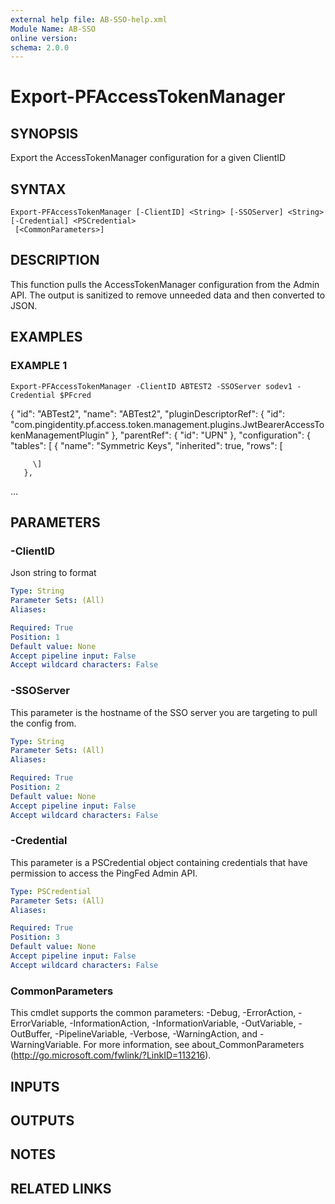 ```yaml
---
external help file: AB-SSO-help.xml
Module Name: AB-SSO
online version:
schema: 2.0.0
---
```


# Export-PFAccessTokenManager

## SYNOPSIS
Export the AccessTokenManager configuration for a given ClientID

## SYNTAX

```
Export-PFAccessTokenManager [-ClientID] <String> [-SSOServer] <String> [-Credential] <PSCredential>
 [<CommonParameters>]
```

## DESCRIPTION
This function pulls the AccessTokenManager configuration from the Admin API.
The output is sanitized to remove unneeded data and then converted to JSON.

## EXAMPLES

### EXAMPLE 1
```
Export-PFAccessTokenManager -ClientID ABTEST2 -SSOServer sodev1 -Credential $PFcred
```

{
   "id": "ABTest2",
   "name": "ABTest2",
   "pluginDescriptorRef": {
     "id": "com.pingidentity.pf.access.token.management.plugins.JwtBearerAccessTokenManagementPlugin"
   },
   "parentRef": {
     "id": "UPN"
   },
   "configuration": {
     "tables": \[
       {
         "name": "Symmetric Keys",
         "inherited": true,
         "rows": \[

         \]
       },
 ...

## PARAMETERS

### -ClientID
Json string to format

```yaml
Type: String
Parameter Sets: (All)
Aliases:

Required: True
Position: 1
Default value: None
Accept pipeline input: False
Accept wildcard characters: False
```

### -SSOServer
This parameter is the hostname of the SSO server you are targeting to pull the config from.

```yaml
Type: String
Parameter Sets: (All)
Aliases:

Required: True
Position: 2
Default value: None
Accept pipeline input: False
Accept wildcard characters: False
```

### -Credential
This parameter is a PSCredential object containing credentials that have permission to access the PingFed Admin API.

```yaml
Type: PSCredential
Parameter Sets: (All)
Aliases:

Required: True
Position: 3
Default value: None
Accept pipeline input: False
Accept wildcard characters: False
```

### CommonParameters
This cmdlet supports the common parameters: -Debug, -ErrorAction, -ErrorVariable, -InformationAction, -InformationVariable, -OutVariable, -OutBuffer, -PipelineVariable, -Verbose, -WarningAction, and -WarningVariable.
For more information, see about_CommonParameters (http://go.microsoft.com/fwlink/?LinkID=113216).

## INPUTS

## OUTPUTS

## NOTES

## RELATED LINKS
